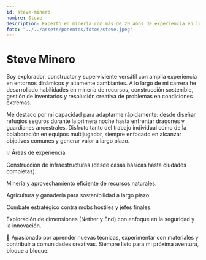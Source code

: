 ```yaml
---
id: steve-minero
nombre: Steve
description: Experto en minería con más de 20 años de experiencia en la industria, especializado en tecnologías sostenibles y gestión de proyectos mineros.
foto: "../../assets/ponentes/fotos/steve.jpeg"
---
```


# Steve Minero

Soy explorador, constructor y superviviente versátil con amplia experiencia en entornos dinámicos y altamente cambiantes. A lo largo de mi carrera he desarrollado habilidades en minería de recursos, construcción sostenible, gestión de inventarios y resolución creativa de problemas en condiciones extremas.

Me destaco por mi capacidad para adaptarme rápidamente: desde diseñar refugios seguros durante la primera noche hasta enfrentar dragones y guardianes ancestrales. Disfruto tanto del trabajo individual como de la colaboración en equipos multijugador, siempre enfocado en alcanzar objetivos comunes y generar valor a largo plazo.

💡 Áreas de experiencia:

Construcción de infraestructuras (desde casas básicas hasta ciudades completas).

Minería y aprovechamiento eficiente de recursos naturales.

Agricultura y ganadería para sostenibilidad a largo plazo.

Combate estratégico contra mobs hostiles y jefes finales.

Exploración de dimensiones (Nether y End) con enfoque en la seguridad y la innovación.

🌱 Apasionado por aprender nuevas técnicas, experimentar con materiales y contribuir a comunidades creativas. Siempre listo para mi próxima aventura, bloque a bloque.